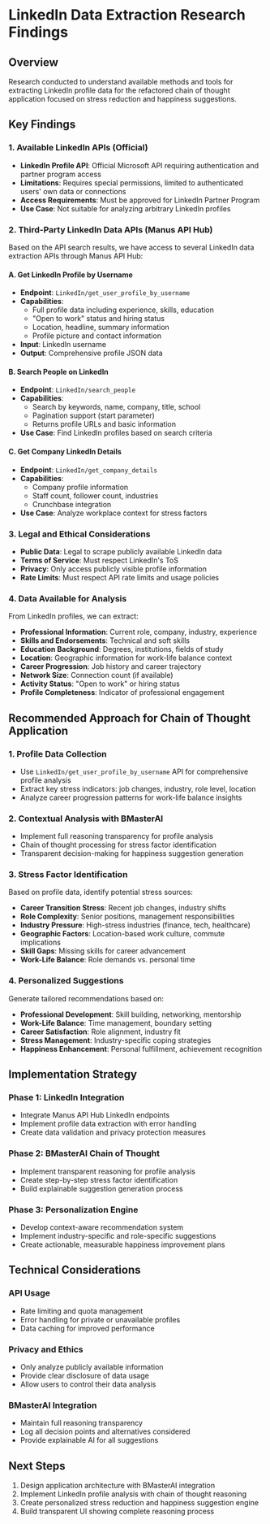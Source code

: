 # LinkedIn Data Extraction Research Findings

## Overview
Research conducted to understand available methods and tools for extracting LinkedIn profile data for the refactored chain of thought application focused on stress reduction and happiness suggestions.

## Key Findings

### 1. Available LinkedIn APIs (Official)
- **LinkedIn Profile API**: Official Microsoft API requiring authentication and partner program access
- **Limitations**: Requires special permissions, limited to authenticated users' own data or connections
- **Access Requirements**: Must be approved for LinkedIn Partner Program
- **Use Case**: Not suitable for analyzing arbitrary LinkedIn profiles

### 2. Third-Party LinkedIn Data APIs (Manus API Hub)
Based on the API search results, we have access to several LinkedIn data extraction APIs through Manus API Hub:

#### A. Get LinkedIn Profile by Username
- **Endpoint**: `LinkedIn/get_user_profile_by_username`
- **Capabilities**: 
  - Full profile data including experience, skills, education
  - "Open to work" status and hiring status
  - Location, headline, summary information
  - Profile picture and contact information
- **Input**: LinkedIn username
- **Output**: Comprehensive profile JSON data

#### B. Search People on LinkedIn
- **Endpoint**: `LinkedIn/search_people`
- **Capabilities**:
  - Search by keywords, name, company, title, school
  - Pagination support (start parameter)
  - Returns profile URLs and basic information
- **Use Case**: Find LinkedIn profiles based on search criteria

#### C. Get Company LinkedIn Details
- **Endpoint**: `LinkedIn/get_company_details`
- **Capabilities**:
  - Company profile information
  - Staff count, follower count, industries
  - Crunchbase integration
- **Use Case**: Analyze workplace context for stress factors

### 3. Legal and Ethical Considerations
- **Public Data**: Legal to scrape publicly available LinkedIn data
- **Terms of Service**: Must respect LinkedIn's ToS
- **Privacy**: Only access publicly visible profile information
- **Rate Limits**: Must respect API rate limits and usage policies

### 4. Data Available for Analysis
From LinkedIn profiles, we can extract:
- **Professional Information**: Current role, company, industry, experience
- **Skills and Endorsements**: Technical and soft skills
- **Education Background**: Degrees, institutions, fields of study
- **Location**: Geographic information for work-life balance context
- **Career Progression**: Job history and career trajectory
- **Network Size**: Connection count (if available)
- **Activity Status**: "Open to work" or hiring status
- **Profile Completeness**: Indicator of professional engagement

## Recommended Approach for Chain of Thought Application

### 1. Profile Data Collection
- Use `LinkedIn/get_user_profile_by_username` API for comprehensive profile analysis
- Extract key stress indicators: job changes, industry, role level, location
- Analyze career progression patterns for work-life balance insights

### 2. Contextual Analysis with BMasterAI
- Implement full reasoning transparency for profile analysis
- Chain of thought processing for stress factor identification
- Transparent decision-making for happiness suggestion generation

### 3. Stress Factor Identification
Based on profile data, identify potential stress sources:
- **Career Transition Stress**: Recent job changes, industry shifts
- **Role Complexity**: Senior positions, management responsibilities
- **Industry Pressure**: High-stress industries (finance, tech, healthcare)
- **Geographic Factors**: Location-based work culture, commute implications
- **Skill Gaps**: Missing skills for career advancement
- **Work-Life Balance**: Role demands vs. personal time

### 4. Personalized Suggestions
Generate tailored recommendations based on:
- **Professional Development**: Skill building, networking, mentorship
- **Work-Life Balance**: Time management, boundary setting
- **Career Satisfaction**: Role alignment, industry fit
- **Stress Management**: Industry-specific coping strategies
- **Happiness Enhancement**: Personal fulfillment, achievement recognition

## Implementation Strategy

### Phase 1: LinkedIn Integration
- Integrate Manus API Hub LinkedIn endpoints
- Implement profile data extraction with error handling
- Create data validation and privacy protection measures

### Phase 2: BMasterAI Chain of Thought
- Implement transparent reasoning for profile analysis
- Create step-by-step stress factor identification
- Build explainable suggestion generation process

### Phase 3: Personalization Engine
- Develop context-aware recommendation system
- Implement industry-specific and role-specific suggestions
- Create actionable, measurable happiness improvement plans

## Technical Considerations

### API Usage
- Rate limiting and quota management
- Error handling for private or unavailable profiles
- Data caching for improved performance

### Privacy and Ethics
- Only analyze publicly available information
- Provide clear disclosure of data usage
- Allow users to control their data analysis

### BMasterAI Integration
- Maintain full reasoning transparency
- Log all decision points and alternatives considered
- Provide explainable AI for all suggestions

## Next Steps
1. Design application architecture with BMasterAI integration
2. Implement LinkedIn profile analysis with chain of thought reasoning
3. Create personalized stress reduction and happiness suggestion engine
4. Build transparent UI showing complete reasoning process

